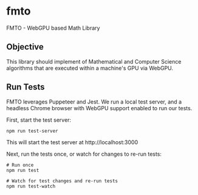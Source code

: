 # fmto
FMTO - WebGPU based Math Library


## Objective

This library should implement of Mathematical and Computer Science algorithms that are executed within a machine's GPU via WebGPU.


## Run Tests

FMTO leverages Puppeteer and Jest. We run a local test server, and a headless Chrome browser with WebGPU support enabled to run our tests.

First, start the test server:

```
npm run test-server
```

This will start the test server at http://localhost:3000

Next, run the tests once, or watch for changes to re-run tests:

```
# Run once
npm run test
```

```
# Watch for test changes and re-run tests
npm run test-watch
```